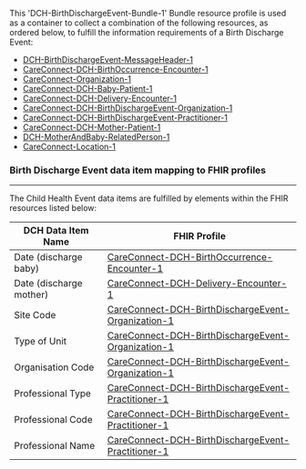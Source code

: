 This 'DCH-BirthDischargeEvent-Bundle-1' Bundle resource profile is used as a container to collect a combination of the following resources, as ordered below, to fulfill the information requirements of a Birth Discharge Event:

- [DCH-BirthDischargeEvent-MessageHeader-1]
- [CareConnect-DCH-BirthOccurrence-Encounter-1]
- [CareConnect-Organization-1]
- [CareConnect-DCH-Baby-Patient-1]
- [CareConnect-DCH-Delivery-Encounter-1]
- [CareConnect-DCH-BirthDischargeEvent-Organization-1]
- [CareConnect-DCH-BirthDischargeEvent-Practitioner-1]
- [CareConnect-DCH-Mother-Patient-1]
- [DCH-MotherAndBaby-RelatedPerson-1]
- [CareConnect-Location-1]



###  Birth Discharge Event data item mapping to FHIR profiles ###
----------
The Child Health Event data items are fulfilled by elements within the FHIR resources listed below:

| DCH Data Item Name      | FHIR Profile                                         |
|-------------------------|------------------------------------------------------|
| Date (discharge baby)   | [CareConnect-DCH-BirthOccurrence-Encounter-1]             |
| Date (discharge mother) | [CareConnect-DCH-Delivery-Encounter-1]          |
| Site Code               | [CareConnect-DCH-BirthDischargeEvent-Organization-1] |
| Type of Unit            | [CareConnect-DCH-BirthDischargeEvent-Organization-1] |
| Organisation Code       | [CareConnect-DCH-BirthDischargeEvent-Organization-1] |
| Professional Type       | [CareConnect-DCH-BirthDischargeEvent-Practitioner-1] |
| Professional Code       | [CareConnect-DCH-BirthDischargeEvent-Practitioner-1] |
| Professional Name       | [CareConnect-DCH-BirthDischargeEvent-Practitioner-1] |
                                                                                                   

[DCH-BirthDischargeEvent-MessageHeader-1]:dch-birthdischargeevent-messageheader-1.html
[CareConnect-DCH-BirthOccurrence-Encounter-1]:careconnect-dch-birthoccurrence-encounter-1.html
[CareConnect-DCH-Baby-Patient-1]:careconnect-dch-baby-patient-1.html
[CareConnect-Organization-1]:careconnect-organization-1.html 
[CareConnect-DCH-Delivery-Encounter-1]:careconnect-dch-delivery-encounter-1.html
[CareConnect-DCH-BirthDischargeEvent-Organization-1]:careconnect-dch-birthdischargeevent-organization-1.html
[CareConnect-DCH-BirthDischargeEvent-Practitioner-1]:careconnect-dch-birthdischargeevent-practitioner-1.html
[CareConnect-Location-1]:careconnect-location-1.html
[CareConnect-DCH-Mother-Patient-1]:careconnect-dch-mother-patient-1.html
[DCH-MotherAndBaby-RelatedPerson-1]:dch-motherandbaby-relatedperson-1.html
